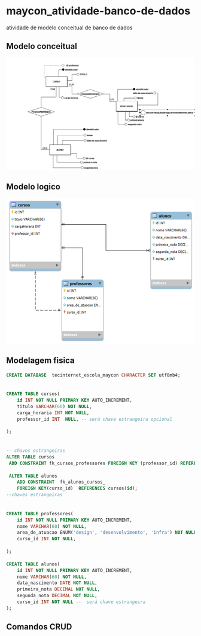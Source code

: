 # maycon_atividade-banco-de-dados
 atividade de modelo conceitual de banco de dados
 
## Modelo conceitual 
![](etapa1-img/etapa1-img.png) 

## Modelo logico 
![](modelo-logico/img-modelo-logico.png)
 

## Modelagem fisica  
```sql 
CREATE DATABASE  tecinternet_escola_maycon CHARACTER SET utf8mb4; 


CREATE TABLE cursos( 
    id INT NOT NULL PRIMARY KEY AUTO_INCREMENT, 
    titulo VARCHAR(60) NOT NULL,  
    carga_horaria INT NOT NULL, 
    professor_id INT  NULL, -- será chave estrangeira opcional 
    
);  


-- chaves estrangeiras  
ALTER TABLE cursos 
 ADD CONSTRAINT fk_cursos_professores FOREIGN KEY (professor_id) REFERENCES professores(id);  

 ALTER TABLE alunos
    ADD CONSTRAINT  fk_alunos_cursos_ 
    FOREIGN KEY(curso_id)  REFERENCES cursos(id);
--chaves estrangeiras 


CREATE TABLE professores( 
    id INT NOT NULL PRIMARY KEY AUTO_INCREMENT, 
    nome VARCHAR(60) NOT NULL,  
    area_de_atuacao ENUM('design', 'desenvolvimento', 'infra') NOT NULL, 
    curso_id INT NOT NULL, 
   
);  

CREATE TABLE alunos( 
    id INT NOT NULL PRIMARY KEY AUTO_INCREMENT, 
    nome VARCHAR(60) NOT NULL,  
    data_nascimento DATE NOT NULL,  
    primeira_nota DECIMAL NOT NULL, 
    segunda_nota DECIMAL NOT NULL,
    curso_id INT NOT NULL --  será chave estrangeira 
);     

``` 

## Comandos CRUD  
```sql 
 
```
